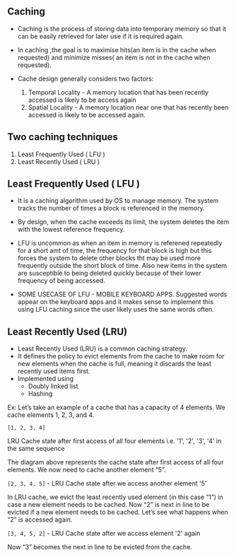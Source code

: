 ## Caching

- Caching is the process of storing data into temporary memory so that it can be easily retrieved for later use if it is required again.

- In caching ,the goal is to maximise hits(an item is in the cache when requested) and minimize misses( an item is not in the cache when requested).

- Cache design generally considers two factors:
  1. Temporal Locality - A memory location that has been recently accessed is likely to be access again
  2. Spatial Locality - A memory location near one that has recently been accessed is likely to be accessed again.

## Two caching techniques

1. Least Frequently Used ( LFU )
2. Least Recently Used ( LRU )

## Least Frequently Used ( LFU )

- It is a caching algorithm used by OS to manage memory. The system tracks the number of times a block is referenced in the memory.

- By design, when the cache exceeds its limit, the system deletes the item with the lowest reference frequency.

- LFU is uncommon as when an item in memory is referened repeatedly for a short amt of time, the frequency for that block is high but this forces the system to delete other blocks tht may be used more frequently outside the short block of time. Also new items in the system are susceptible to being deleted quickly because of their lower frequency of being accessed.

- SOME USECASE OF LFU - MOBILE KEYBOARD APPS. Suggested words appear on the keyboard apps and it makes sense to implement this using LFU caching since the user likely uses the same words often.

## Least Recently Used (LRU)
- Least Recently Used (LRU) is a common caching strategy. 
- It defines the policy to evict elements from the cache to make room for new elements when the cache is full, meaning it discards the least recently used items first.
- Implemented using
  - Doubly linked list
  - Hashing

Ex: Let’s take an example of a cache that has a capacity of 4 elements. We cache elements 1, 2, 3, and 4.

  `[1, 2, 3, 4]`

  LRU Cache state after first access of all four elements i.e. '1', '2', '3', '4' in the same sequence

  The diagram above represents the cache state after first access of all four elements. We now need to cache another element “5”.

  `[2, 3, 4, 5]` - LRU Cache state after we access another element '5'

  In LRU cache, we evict the least recently used element (in this case “1”) in case a new element needs to be cached. Now “2” is next in line to be evicted if a new element needs to be cached. Let’s see what happens when “2” is accessed again.

  `[3, 4, 5, 2]` - LRU Cache state after we access element '2' again

  Now “3” becomes the next in line to be evicted from the cache.
